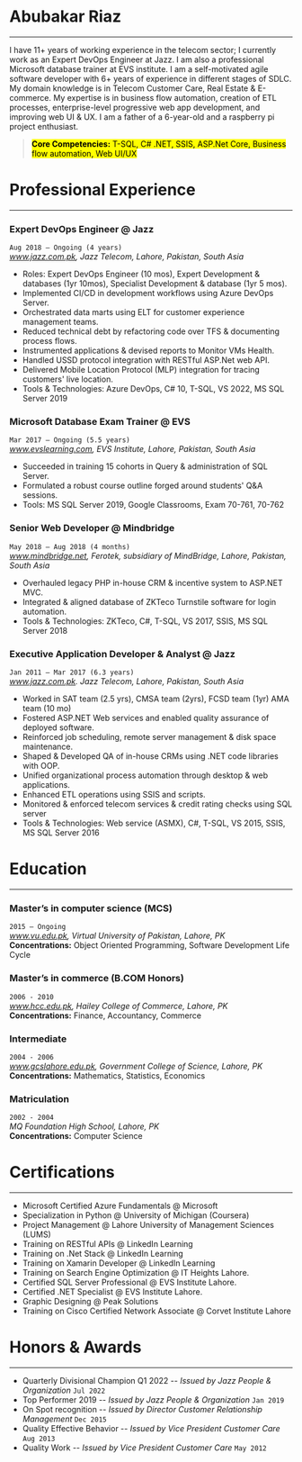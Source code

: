 
# Abubakar Riaz
---

I have 11+ years of working experience in the telecom sector; I currently work as an Expert DevOps Engineer at Jazz. I am also a professional Microsoft database trainer at EVS institute. I am a self-motivated agile software developer with 6+ years of experience in different stages of SDLC. My domain knowledge is in Telecom Customer Care, Real Estate & E-commerce. My expertise is in business flow automation, creation of ETL processes, enterprise-level progressive web app development, and improving web UI & UX. I am a father of a 6-year-old and a raspberry pi project enthusiast.

> <mark> **Core Competencies:** T-SQL, C# .NET, SSIS, ASP.Net Core, Business flow automation, Web UI/UX</mark>

# Professional Experience
---
### Expert DevOps Engineer @ Jazz
`Aug 2018 – Ongoing (4 years)`  
_www.jazz.com.pk, Jazz Telecom, Lahore, Pakistan, South Asia_
-	Roles: Expert DevOps Engineer (10 mos), Expert Development & databases (1yr 10mos), Specialist Development & database (1yr 5 mos).
-	Implemented CI/CD in development workflows using Azure DevOps Server.
-	Orchestrated data marts using ELT for customer experience management teams.
-	Reduced technical debt by refactoring code over TFS & documenting process flows.
-	Instrumented applications & devised reports to Monitor VMs Health.
-	Handled USSD protocol integration with RESTful ASP.Net web API.
-	Delivered Mobile Location Protocol (MLP) integration for tracing customers' live location.
-	Tools & Technologies: Azure DevOps, C# 10, T-SQL, VS 2022, MS SQL Server 2019

### Microsoft Database Exam Trainer @ EVS
`Mar 2017 – Ongoing (5.5 years)`  
_www.evslearning.com, EVS Institute, Lahore, Pakistan, South Asia_
-	Succeeded in training 15 cohorts in Query & administration of SQL Server.
-	Formulated a robust course outline forged around students' Q&A sessions.
-	Tools: MS SQL Server 2019, Google Classrooms, Exam 70-761, 70-762

### Senior Web Developer @ Mindbridge
`May 2018 – Aug 2018 (4 months)`  
_www.mindbridge.net, Ferotek, subsidiary of MindBridge, Lahore, Pakistan, South Asia_
-	Overhauled legacy PHP in-house CRM & incentive system to ASP.NET MVC.
-	Integrated & aligned database of ZKTeco Turnstile software for login automation.
-	Tools & Technologies: ZKTeco, C#, T-SQL, VS 2017, SSIS, MS SQL Server 2018

### Executive Application Developer & Analyst @ Jazz
`Jan 2011 – Mar 2017 (6.3 years)`  
_www.jazz.com.pk. Jazz Telecom, Lahore, Pakistan, South Asia_
-	Worked in SAT team (2.5 yrs), CMSA team (2yrs), FCSD team (1yr) AMA team (10 mo)
-	Fostered ASP.NET Web services and enabled quality assurance of deployed software.
-	Reinforced job scheduling, remote server management & disk space maintenance.
-	Shaped & Developed QA of in-house CRMs using .NET code libraries with OOP.
-	Unified organizational process automation through desktop & web applications.
-	Enhanced ETL operations using SSIS and scripts.
-	Monitored & enforced telecom services & credit rating checks using SQL server
-	Tools & Technologies: Web service (ASMX), C#, T-SQL, VS 2015, SSIS, MS SQL Server 2016 


# Education
---
### Master’s in computer science (MCS)
`2015 – Ongoing`  
_www.vu.edu.pk, Virtual University of Pakistan, Lahore, PK_  
**Concentrations:** Object Oriented Programming, Software Development Life Cycle

### Master’s in commerce (B.COM Honors)
`2006 - 2010`  
_www.hcc.edu.pk, Hailey College of Commerce, Lahore, PK_  
**Concentrations:** Finance, Accountancy, Commerce 

### Intermediate
`2004 - 2006`  
_www.gcslahore.edu.pk, Government College of Science, Lahore, PK_  
**Concentrations:** Mathematics, Statistics, Economics

### Matriculation
`2002 - 2004`  
_MQ Foundation High School, Lahore, PK_  
**Concentrations:** Computer Science 


# Certifications
---
-	Microsoft Certified Azure Fundamentals @ Microsoft
-	Specialization in Python @ University of Michigan (Coursera) 
-	Project Management @ Lahore University of Management Sciences (LUMS)
-	Training on RESTful APIs @ LinkedIn Learning
-	Training on .Net Stack @ LinkedIn Learning
-	Training on Xamarin Developer @ LinkedIn Learning
-	Training on Search Engine Optimization @ IT Heights Lahore.
-	Certified SQL Server Professional @ EVS Institute Lahore.
-	Certified .NET Specialist @ EVS Institute Lahore.
-	Graphic Designing @ Peak Solutions
-	Training on Cisco Certified Network Associate @ Corvet Institute Lahore


# Honors & Awards
---
-	Quarterly Divisional Champion Q1 2022 -- _Issued by Jazz People & Organization_ `Jul 2022` 
-	Top Performer 2019 -- _Issued by Jazz People & Organization_ `Jan 2019` 
-	On Spot recognition -- _Issued by Director Customer Relationship Management_ `Dec 2015`
-	Quality Effective Behavior -- _Issued by Vice President Customer Care_ `Aug 2013` 
-	Quality Work -- _Issued by Vice President Customer Care_ `May 2012`